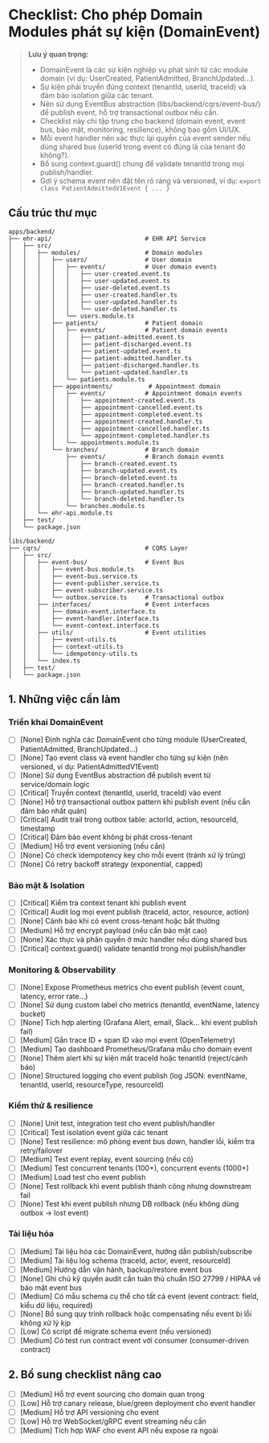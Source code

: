 # Checklist: Cho phép Domain Modules phát sự kiện (DomainEvent)

> **Lưu ý quan trọng:**
>
> - DomainEvent là các sự kiện nghiệp vụ phát sinh từ các module domain (ví dụ: UserCreated, PatientAdmitted, BranchUpdated...).
> - Sự kiện phải truyền đúng context (tenantId, userId, traceId) và đảm bảo isolation giữa các tenant.
> - Nên sử dụng EventBus abstraction (libs/backend/cqrs/event-bus/) để publish event, hỗ trợ transactional outbox nếu cần.
> - Checklist này chỉ tập trung cho backend (domain event, event bus, bảo mật, monitoring, resilience), không bao gồm UI/UX.
> - Mỗi event handler nên xác thực lại quyền của event sender nếu dùng shared bus (userId trong event có đúng là của tenant đó không?).
> - Bổ sung context.guard() chung để validate tenantId trong mọi publish/handler.
> - Gợi ý schema event nên đặt tên rõ ràng và versioned, ví dụ: `export class PatientAdmittedV1Event { ... }`

## Cấu trúc thư mục

```
apps/backend/
├── ehr-api/                          # EHR API Service
│   ├── src/
│   │   ├── modules/                  # Domain modules
│   │   │   ├── users/                # User domain
│   │   │   │   ├── events/           # User domain events
│   │   │   │   │   ├── user-created.event.ts
│   │   │   │   │   ├── user-updated.event.ts
│   │   │   │   │   ├── user-deleted.event.ts
│   │   │   │   │   ├── user-created.handler.ts
│   │   │   │   │   ├── user-updated.handler.ts
│   │   │   │   │   └── user-deleted.handler.ts
│   │   │   │   └── users.module.ts
│   │   │   ├── patients/             # Patient domain
│   │   │   │   ├── events/           # Patient domain events
│   │   │   │   │   ├── patient-admitted.event.ts
│   │   │   │   │   ├── patient-discharged.event.ts
│   │   │   │   │   ├── patient-updated.event.ts
│   │   │   │   │   ├── patient-admitted.handler.ts
│   │   │   │   │   ├── patient-discharged.handler.ts
│   │   │   │   │   └── patient-updated.handler.ts
│   │   │   │   └── patients.module.ts
│   │   │   ├── appointments/          # Appointment domain
│   │   │   │   ├── events/           # Appointment domain events
│   │   │   │   │   ├── appointment-created.event.ts
│   │   │   │   │   ├── appointment-cancelled.event.ts
│   │   │   │   │   ├── appointment-completed.event.ts
│   │   │   │   │   ├── appointment-created.handler.ts
│   │   │   │   │   ├── appointment-cancelled.handler.ts
│   │   │   │   │   └── appointment-completed.handler.ts
│   │   │   │   └── appointments.module.ts
│   │   │   └── branches/             # Branch domain
│   │   │       ├── events/           # Branch domain events
│   │   │       │   ├── branch-created.event.ts
│   │   │       │   ├── branch-updated.event.ts
│   │   │       │   ├── branch-deleted.event.ts
│   │   │       │   ├── branch-created.handler.ts
│   │   │       │   ├── branch-updated.handler.ts
│   │   │       │   └── branch-deleted.handler.ts
│   │   │       └── branches.module.ts
│   │   └── ehr-api.module.ts
│   ├── test/
│   └── package.json
│
libs/backend/
├── cqrs/                             # CQRS Layer
│   ├── src/
│   │   ├── event-bus/                # Event Bus
│   │   │   ├── event-bus.module.ts
│   │   │   ├── event-bus.service.ts
│   │   │   ├── event-publisher.service.ts
│   │   │   ├── event-subscriber.service.ts
│   │   │   └── outbox.service.ts     # Transactional outbox
│   │   ├── interfaces/               # Event interfaces
│   │   │   ├── domain-event.interface.ts
│   │   │   ├── event-handler.interface.ts
│   │   │   └── event-context.interface.ts
│   │   ├── utils/                    # Event utilities
│   │   │   ├── event-utils.ts
│   │   │   ├── context-utils.ts
│   │   │   └── idempotency-utils.ts
│   │   └── index.ts
│   ├── test/
│   └── package.json
```

## 1. Những việc cần làm

### Triển khai DomainEvent

- [ ] [None] Định nghĩa các DomainEvent cho từng module (UserCreated, PatientAdmitted, BranchUpdated...)
- [ ] [None] Tạo event class và event handler cho từng sự kiện (nên versioned, ví dụ: PatientAdmittedV1Event)
- [ ] [None] Sử dụng EventBus abstraction để publish event từ service/domain logic
- [ ] [Critical] Truyền context (tenantId, userId, traceId) vào event
- [ ] [None] Hỗ trợ transactional outbox pattern khi publish event (nếu cần đảm bảo nhất quán)
- [ ] [Critical] Audit trail trong outbox table: actorId, action, resourceId, timestamp
- [ ] [Critical] Đảm bảo event không bị phát cross-tenant
- [ ] [Medium] Hỗ trợ event versioning (nếu cần)
- [ ] [None] Có check idempotency key cho mỗi event (tránh xử lý trùng)
- [ ] [None] Có retry backoff strategy (exponential, capped)

### Bảo mật & Isolation

- [ ] [Critical] Kiểm tra context tenant khi publish event
- [ ] [Critical] Audit log mọi event publish (traceId, actor, resource, action)
- [ ] [None] Cảnh báo khi có event cross-tenant hoặc bất thường
- [ ] [Medium] Hỗ trợ encrypt payload (nếu cần bảo mật cao)
- [ ] [None] Xác thực và phân quyền ở mức handler nếu dùng shared bus
- [ ] [Critical] context.guard() validate tenantId trong mọi publish/handler

### Monitoring & Observability

- [ ] [None] Expose Prometheus metrics cho event publish (event count, latency, error rate...)
- [ ] [None] Sử dụng custom label cho metrics (tenantId, eventName, latency bucket)
- [ ] [None] Tích hợp alerting (Grafana Alert, email, Slack... khi event publish fail)
- [ ] [Medium] Gắn trace ID + span ID vào mọi event (OpenTelemetry)
- [ ] [Medium] Tạo dashboard Prometheus/Grafana mẫu cho domain event
- [ ] [None] Thêm alert khi sự kiện mất traceId hoặc tenantId (reject/cảnh báo)
- [ ] [None] Structured logging cho event publish (log JSON: eventName, tenantId, userId, resourceType, resourceId)

### Kiểm thử & resilience

- [ ] [None] Unit test, integration test cho event publish/handler
- [ ] [Critical] Test isolation event giữa các tenant
- [ ] [None] Test resilience: mô phỏng event bus down, handler lỗi, kiểm tra retry/failover
- [ ] [Medium] Test event replay, event sourcing (nếu có)
- [ ] [Medium] Test concurrent tenants (100+), concurrent events (1000+)
- [ ] [Medium] Load test cho event publish
- [ ] [None] Test rollback khi event publish thành công nhưng downstream fail
- [ ] [None] Test khi event publish nhưng DB rollback (nếu không dùng outbox → lost event)

### Tài liệu hóa

- [ ] [Medium] Tài liệu hóa các DomainEvent, hướng dẫn publish/subscribe
- [ ] [Medium] Tài liệu log schema (traceId, actor, event, resourceId)
- [ ] [Medium] Hướng dẫn vận hành, backup/restore event bus
- [ ] [None] Ghi chú kỹ quyền audit cần tuân thủ chuẩn ISO 27799 / HIPAA về bảo mật event bus
- [ ] [Medium] Có mẫu schema cụ thể cho tất cả event (event contract: field, kiểu dữ liệu, required)
- [ ] [None] Bổ sung quy trình rollback hoặc compensating nếu event bị lỗi không xử lý kịp
- [ ] [Low] Có script để migrate schema event (nếu versioned)
- [ ] [Medium] Có test run contract event với consumer (consumer-driven contract)

## 2. Bổ sung checklist nâng cao

- [ ] [Medium] Hỗ trợ event sourcing cho domain quan trọng
- [ ] [Low] Hỗ trợ canary release, blue/green deployment cho event handler
- [ ] [Medium] Hỗ trợ API versioning cho event
- [ ] [Low] Hỗ trợ WebSocket/gRPC event streaming nếu cần
- [ ] [Medium] Tích hợp WAF cho event API nếu expose ra ngoài

